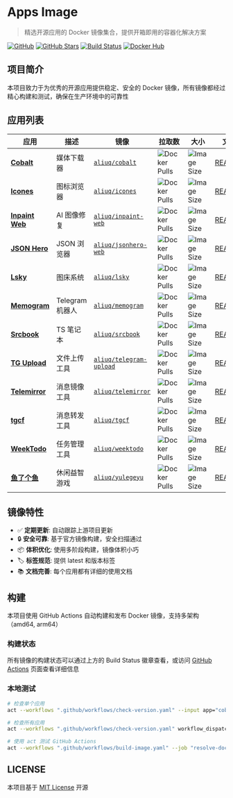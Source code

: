 # Apps Image

> 精选开源应用的 Docker 镜像集合，提供开箱即用的容器化解决方案

[![GitHub](https://img.shields.io/github/license/aliuq/apps-image)](https://github.com/aliuq/apps-image/blob/master/LICENSE)
[![GitHub Stars](https://img.shields.io/github/stars/aliuq/apps-image)](https://github.com/aliuq/apps-image)
[![Build Status](https://img.shields.io/github/actions/workflow/status/aliuq/apps-image/build-image.yaml)](https://github.com/aliuq/apps-image/actions)
[![Docker Hub](https://img.shields.io/badge/Docker%20Hub-aliuq-blue)](https://hub.docker.com/u/aliuq)

## 项目简介

本项目致力于为优秀的开源应用提供稳定、安全的 Docker 镜像，所有镜像都经过精心构建和测试，确保在生产环境中的可靠性

## 应用列表

| 应用 | 描述 | 镜像 | 拉取数 | 大小 | 文档 |
|------|------|------|--------|------|------|
| [**Cobalt**](https://github.com/imputnet/cobalt) | 媒体下载器 | [`aliuq/cobalt`](https://hub.docker.com/r/aliuq/cobalt) | ![Docker Pulls](https://img.shields.io/docker/pulls/aliuq/cobalt) | ![Image Size](https://img.shields.io/docker/image-size/aliuq/cobalt) | [README](./apps/cobalt/README.md) |
| [**Icones**](https://github.com/antfu-collective/icones) | 图标浏览器 | [`aliuq/icones`](https://hub.docker.com/r/aliuq/icones) | ![Docker Pulls](https://img.shields.io/docker/pulls/aliuq/icones) | ![Image Size](https://img.shields.io/docker/image-size/aliuq/icones) | [README](./apps/icones/README.md) |
| [**Inpaint Web**](https://github.com/lxfater/inpaint-web) | AI 图像修复 | [`aliuq/inpaint-web`](https://hub.docker.com/r/aliuq/inpaint-web) | ![Docker Pulls](https://img.shields.io/docker/pulls/aliuq/inpaint-web) | ![Image Size](https://img.shields.io/docker/image-size/aliuq/inpaint-web) | [README](./apps/inpaint-web/README.md) |
| [**JSON Hero**](https://github.com/triggerdotdev/jsonhero-web) | JSON 浏览器 | [`aliuq/jsonhero-web`](https://hub.docker.com/r/aliuq/jsonhero-web) | ![Docker Pulls](https://img.shields.io/docker/pulls/aliuq/jsonhero-web) | ![Image Size](https://img.shields.io/docker/image-size/aliuq/jsonhero-web) | [README](./apps/jsonhero-web/README.md) |
| [**Lsky**](https://github.com/lsky-org/lsky-pro) | 图床系统 | [`aliuq/lsky`](https://hub.docker.com/r/aliuq/lsky) | ![Docker Pulls](https://img.shields.io/docker/pulls/aliuq/lsky) | ![Image Size](https://img.shields.io/docker/image-size/aliuq/lsky) | [README](./apps/lsky/README.md) |
| [**Memogram**](https://github.com/usememos/memogram) | Telegram 机器人 | [`aliuq/memogram`](https://hub.docker.com/r/aliuq/memogram) | ![Docker Pulls](https://img.shields.io/docker/pulls/aliuq/memogram) | ![Image Size](https://img.shields.io/docker/image-size/aliuq/memogram) | [README](./apps/memogram/README.md) |
| [**Srcbook**](https://github.com/srcbookdev/srcbook) | TS 笔记本 | [`aliuq/srcbook`](https://hub.docker.com/r/aliuq/srcbook) | ![Docker Pulls](https://img.shields.io/docker/pulls/aliuq/srcbook) | ![Image Size](https://img.shields.io/docker/image-size/aliuq/srcbook) | [README](./apps/srcbook/README.md) |
| [**TG Upload**](https://github.com/Nekmo/telegram-upload) | 文件上传工具 | [`aliuq/telegram-upload`](https://hub.docker.com/r/aliuq/telegram-upload) | ![Docker Pulls](https://img.shields.io/docker/pulls/aliuq/telegram-upload) | ![Image Size](https://img.shields.io/docker/image-size/aliuq/telegram-upload) | [README](./apps/telegram-upload/README.md) |
| [**Telemirror**](https://github.com/khoben/telemirror) | 消息镜像工具 | [`aliuq/telemirror`](https://hub.docker.com/r/aliuq/telemirror) | ![Docker Pulls](https://img.shields.io/docker/pulls/aliuq/telemirror) | ![Image Size](https://img.shields.io/docker/image-size/aliuq/telemirror) | [README](./apps/telemirror/README.md) |
| [**tgcf**](https://github.com/aahnik/tgcf) | 消息转发工具 | [`aliuq/tgcf`](https://hub.docker.com/r/aliuq/tgcf) | ![Docker Pulls](https://img.shields.io/docker/pulls/aliuq/tgcf) | ![Image Size](https://img.shields.io/docker/image-size/aliuq/tgcf) | [README](./apps/tgcf/README.md) |
| [**WeekTodo**](https://github.com/manuelernestog/weektodo) | 任务管理工具 | [`aliuq/weektodo`](https://hub.docker.com/r/aliuq/weektodo) | ![Docker Pulls](https://img.shields.io/docker/pulls/aliuq/weektodo) | ![Image Size](https://img.shields.io/docker/image-size/aliuq/weektodo) | [README](./apps/weektodo/README.md) |
| [**鱼了个鱼**](https://github.com/liyupi/yulegeyu) | 休闲益智游戏 | [`aliuq/yulegeyu`](https://hub.docker.com/r/aliuq/yulegeyu) | ![Docker Pulls](https://img.shields.io/docker/pulls/aliuq/yulegeyu) | ![Image Size](https://img.shields.io/docker/image-size/aliuq/yulegeyu) | [README](./apps/yulegeyu/README.md) |

## 镜像特性

- ✅ **定期更新**: 自动跟踪上游项目更新
- 🔒 **安全可靠**: 基于官方镜像构建，安全扫描通过
- 📦 **体积优化**: 使用多阶段构建，镜像体积小巧
- 🏷️ **标签规范**: 提供 latest 和版本标签
- 📚 **文档完善**: 每个应用都有详细的使用文档

## 构建

本项目使用 GitHub Actions 自动构建和发布 Docker 镜像，支持多架构（amd64, arm64）

### 构建状态

所有镜像的构建状态可以通过上方的 Build Status 徽章查看，或访问 [GitHub Actions](https://github.com/aliuq/apps-image/actions) 页面查看详细信息

### 本地测试

```bash
# 检查单个应用
act --workflows ".github/workflows/check-version.yaml" --input app="cobalt" workflow_dispatch

# 检查所有应用
act --workflows ".github/workflows/check-version.yaml" workflow_dispatch

# 使用 act 测试 GitHub Actions
act --workflows ".github/workflows/build-image.yaml" --job "resolve-docker-metadata" --input context="apps/cobalt" --input debug="true" workflow_dispatch
```

## LICENSE

本项目基于 [MIT License](./LICENSE) 开源
